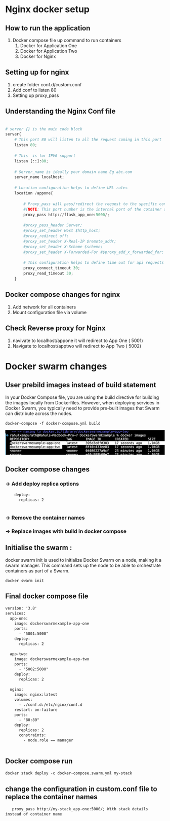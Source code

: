 # Nginx docker setup

## How to run the application

1. Docker compose file up command to run containers
    1. Docker for Application One 
    2. Docker for Application Two
    3. Docker for Nginx

## Setting up for nginx

1. create folder conf.d/custom.conf
2. Add conf to listen 80
3. Setting up proxy_pass

## Understanding the Nginx Conf file

```python

# server {} is the main code block
server{
    # This port 80 will listen to all the request coming in this port
    listen 80;

    # This  is for IPV6 support
    listen [::]:80;

    # Server_name is ideally your domain name Eg abc.com
    server_name localhost;

    # Location configuration helps to define URL rules
    location /appone{

        # Proxy_pass will pass/redirect the request to the specific container .
        #[NOTE: This port number is the internal port of the cotainer as we are using container name here Eg.flask_app_one ]
        proxy_pass http://flask_app_one:5000/;

        #proxy_pass_header Server;
        #proxy_set_header Host $http_host;
        #proxy_redirect off;
        #proxy_set_header X-Real-IP $remote_addr;
        #proxy_set_header X-Scheme $scheme;
        #proxy_set_header X-Forwarded-For #$proxy_add_x_forwarded_for;

        # This configuration helps to define time out for api requests
        proxy_connect_timeout 30;
        proxy_read_timeout 30;
    }
```

## Docker compose changes for nginx

1. Add network for all containers
2. Mount configuration file via volume

## Check Reverse proxy for Nginx

1. navivate to localhost/appone it will redirect to App One ( 5001)
2. Navigate to localhost/apptwo will redirect to App Two ( 5002)

# Docker swarm changes

## User prebild images instead of build statement 
In your Docker Compose file, you are using the build directive for building the images locally from Dockerfiles. However, when deploying services in Docker Swarm, you typically need to provide pre-built images that Swarm can distribute across the nodes.
```
docker-compose -f docker-compose.yml build

```

![Alt text](image.png)

## Docker compose changes

### -> Add deploy replica options
```
    deploy:
      replicas: 2


```
### -> Remove the container names

### -> Replace images with build in docker compose


## Initialise the swarm :
docker swarm init is used to initialize Docker Swarm on a node, making it a swarm manager. This command sets up the node to be able to orchestrate containers as part of a Swarm.

```
docker swarm init

```

## Final docker compose file 
```
version: '3.8'
services:
  app-one:
    image: dockerswarmexample-app-one
    ports:
      - "5001:5000"
    deploy:
      replicas: 2

  app-two:
    image: dockerswarmexample-app-two
    ports:
      - "5002:5000"
    deploy:
      replicas: 2

  nginx:
    image: nginx:latest
    volumes:
      - ./conf.d:/etc/nginx/conf.d
    restart: on-failure
    ports:
      - "80:80"
    deploy:
      replicas: 2
      constraints:
        - node.role == manager


```


## Docker compose run 

```
docker stack deploy -c docker-compose.swarm.yml my-stack
```

## change the configuration in custom.conf file to replace the container names

```
   proxy_pass http://my-stack_app-one:5000/; With stack details instead of container name
```
